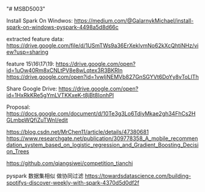 "# MSBD5003" 

Install Spark On Windwos: https://medium.com/@GalarnykMichael/install-spark-on-windows-pyspark-4498a5d8d66c

extracted feature data: https://drive.google.com/file/d/1USmTWs9a36ErXeklvmNo62kXcQhtiNHz/view?usp=sharing

feature 15\16\17\19:
https://drive.google.com/open?id=1uOw40Rm8xCNLtPV8e8wLqtex3R3BKRIn
https://drive.google.com/open?id=1vwIjNEMVb827GnSGYVt6DoYy8vToLlTh

Share Google Drive: https://drive.google.com/open?id=1HxRkKRe5gYmLVTKKxeK-t8jBt8IonhPI

Proposal:
https://docs.google.com/document/d/10Te3g3Lo6TdiyMkae2gh34FhCs2HGLmbpWQfiZuTWnI/edit

https://blog.csdn.net/MrChen11/article/details/47380681
https://www.researchgate.net/publication/309778358_A_mobile_recommendation_system_based_on_logistic_regression_and_Gradient_Boosting_Decision_Trees

https://github.com/qiangsiwei/competition_tianchi

pyspark 数据集相似  做协同过滤  https://towardsdatascience.com/building-spotifys-discover-weekly-with-spark-4370d5d0df2f
